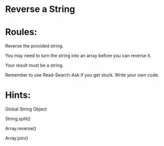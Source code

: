 # Reverse a String

# Roules:

Reverse the provided string.

You may need to turn the string into an array before you can reverse it.

Your result must be a string.

Remember to use Read-Search-Ask if you get stuck. Write your own code.

# Hints:

  Global String Object
  
  String.split()
  
  Array.reverse()
  
  Array.join()
